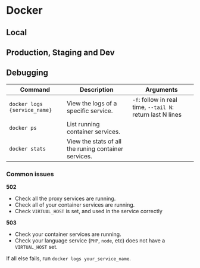 # Docker

## Local

## Production, Staging and Dev

## Debugging

| Command | Description | Arguments |
|---|---|---|
| `docker logs {service_name}` | View the logs of a specific service. | `-f`: follow in real time, `--tail N`: return last N lines |
| `docker ps` | List running container services. | |
| `docker stats` | View the stats of all the runing container services. | |

### Common issues

__502__

- Check all the proxy services are running.
- Check all of your container services are running.
- Check `VIRTUAL_HOST` is set, and used in the service correctly

__503__

- Check your container services are running.
- Check your language service (`PHP`, `node`, etc) does not have a `VIRTUAL_HOST` set.

If all else fails, run `docker logs your_service_name`.
